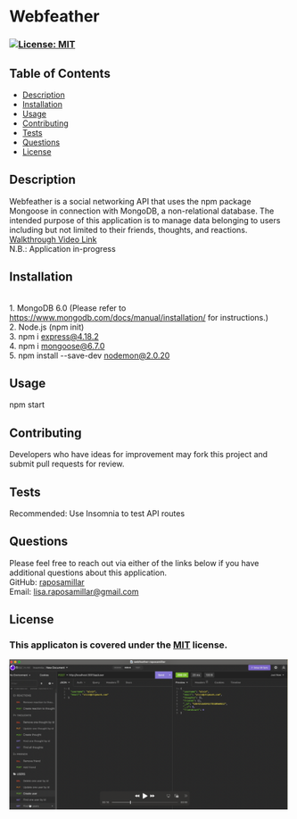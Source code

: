 # Webfeather

  ### [![License: MIT](https://img.shields.io/badge/License-MIT-yellow.svg)](https://opensource.org/licenses/MIT) 

  ## Table of Contents
  - [Description](#description)
  - [Installation](#installation)
  - [Usage](#usage)
  - [Contributing](#contributing)
  - [Tests](#tests)
  - [Questions](#questions)
  - [License](#license)

  ## Description 
  Webfeather is a social networking API that uses the npm package Mongoose in connection with MongoDB, a non-relational database.  The intended purpose of this application is to manage data belonging to users including but not limited to their friends, thoughts, and reactions.<br><a href="https://drive.google.com/file/d/1XRjQvdDU_smJbRflftDpahy6tScol4D2/view?usp=sharing">Walkthrough Video Link</a><br>
  N.B.: Application in-progress
  
  ## Installation 
  <br>1. MongoDB 6.0 (Please refer to https://www.mongodb.com/docs/manual/installation/ for instructions.)<br>2. Node.js (npm init)<br>3. npm i express@4.18.2<br>4. npm i mongoose@6.7.0<br>5. npm install --save-dev nodemon@2.0.20
  
  ## Usage
  npm start

  ## Contributing 
  Developers who have ideas for improvement may fork this project and submit pull requests for review.

  ## Tests
  Recommended: Use Insomnia to test API routes

  ## Questions 
  Please feel free to reach out via either of the links below if you have additional questions about this application.</br>
  GitHub: <a href="https://github.com/raposamillar/">raposamillar</a></br>
  Email: lisa.raposamillar@gmail.com

  ## License
  ### This applicaton is covered under the [MIT](https://choosealicense.com/licenses/mit/) license.

  <img src="./public/assets/images/screenshot-1.jpg" width="500" />
